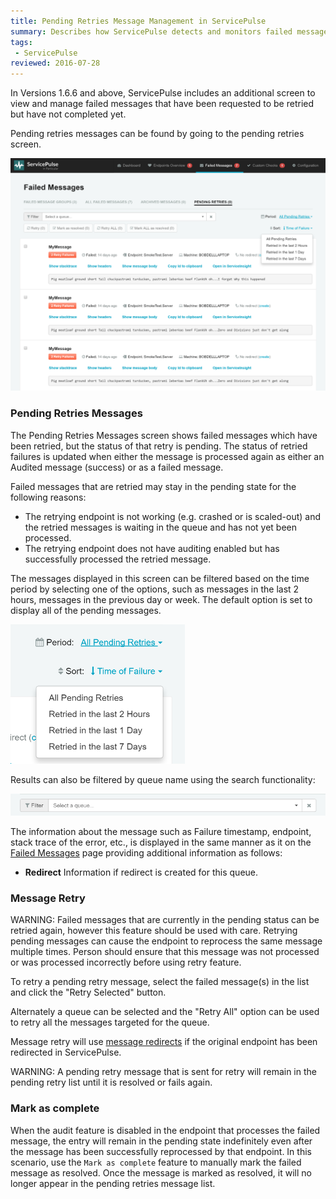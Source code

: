 ```yaml
---
title: Pending Retries Message Management in ServicePulse
summary: Describes how ServicePulse detects and monitors failed messages in the pending state, and allows retrying, or archiving them.
tags:
 - ServicePulse
reviewed: 2016-07-28
---
```



In Versions 1.6.6 and above, ServicePulse includes an additional screen to view and manage failed messages that have been requested to be retried but have not completed yet.

Pending retries messages can be found by going to the pending retries screen.

![Pending Retries Tab](images/pending-retries.png 'width=500')


### Pending Retries Messages

The Pending Retries Messages screen shows failed messages which have been retried, but the status of that retry is pending. The status of retried failures is updated when either the message is processed again as either an Audited message (success) or as a failed message.

Failed messages that are retried may stay in the pending state for the following reasons:
 - The retrying endpoint is not working (e.g. crashed or is scaled-out) and the retried messages is waiting in the queue and has not yet been processed.
 - The retrying endpoint does not have auditing enabled but has successfully processed the retried message.

The messages displayed in this screen can be filtered based on the time period by selecting one of the options, such as messages in the last 2 hours, messages in the previous day or week. The default option is set to display all of the pending messages.

![Period Filter](images/pending-retries-period-selection.png 'width=500')

Results can also be filtered by queue name using the search functionality:

![Queue Filter](images/pending-retries-filter-queues.png 'width=500')

The information about the message such as Failure timestamp, endpoint, stack trace of the error, etc.,  is displayed in the same manner as it on the [Failed Messages](intro-failed-messages.md) page providing additional information as follows:
 
 * **Redirect** Information if redirect is created for this queue.

### Message Retry

WARNING: Failed messages that are currently in the pending status can be retried again, however this feature should be used with care. Retrying pending messages can cause the endpoint to reprocess the same message multiple times. Person should ensure that this message was not processed or was processed incorrectly before using retry feature.

To retry a pending retry message, select the failed message(s) in the list and click the "Retry Selected" button.

Alternately a queue can be selected and the "Retry All" option can be used to retry all the messages targeted for the queue.

Message retry will use [message redirects](redirect.md) if the original endpoint has been redirected in ServicePulse.

WARNING: A pending retry message that is sent for retry will remain in the pending retry list until it is resolved or fails again.

### Mark as complete

When the audit feature is disabled in the endpoint that processes the failed message, the entry will remain in the pending state indefinitely even after the message has been successfully reprocessed by that endpoint. In this scenario, use the `Mark as complete` feature to manually mark the failed message as resolved. Once the message is marked as resolved, it will no longer appear in the pending retries message list.